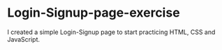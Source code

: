 # Login-Signup-page-exercise
I created a simple Login-Signup page to start practicing HTML, CSS and JavaScript.
